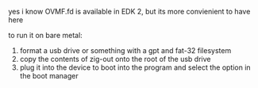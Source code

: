 yes i know OVMF.fd is available in EDK 2, but its more convienient to have here

to run it on bare metal:

1. format a usb drive or something with a gpt and fat-32 filesystem
2. copy the contents of zig-out onto the root of the usb drive
3. plug it into the device to boot into the program and select the option in the boot manager
